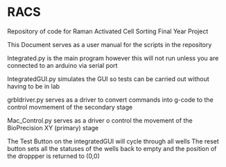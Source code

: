 # RACS
Repository of code for Raman Activated Cell Sorting Final Year Project

This Document serves as a user manual for the scripts in the repository

Integrated.py is the main program however this will not run unless you are connected to an arduino via serial port 

IntegratedGUI.py simulates the GUI so tests can be carried out without having to be in lab

grbldriver.py serves as a driver to convert commands into g-code to the control movmement of the secondary stage

Mac_Control.py serves as a driver o control the movement of the BioPrecision XY (primary) stage 

The Test Button on the integratedGUI will cycle through all wells 
The reset button sets all the statuses of the wells back to empty and the position of the droppper is returned to (0,0)
